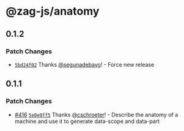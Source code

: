 # @zag-js/anatomy

## 0.1.2

### Patch Changes

- [`5bd24f02`](https://github.com/chakra-ui/zag/commit/5bd24f02fcab355f7df8a2d5cea3b155155380f8) Thanks
  [@segunadebayo](https://github.com/segunadebayo)! - Force new release

## 0.1.1

### Patch Changes

- [#416](https://github.com/chakra-ui/zag/pull/416)
  [`5e0e0ff5`](https://github.com/chakra-ui/zag/commit/5e0e0ff57c15c173bbf5f38e4e0dac117b47739b) Thanks
  [@cschroeter](https://github.com/cschroeter)! - Describe the anatomy of a machine and use it to generate data-scope
  and data-part
